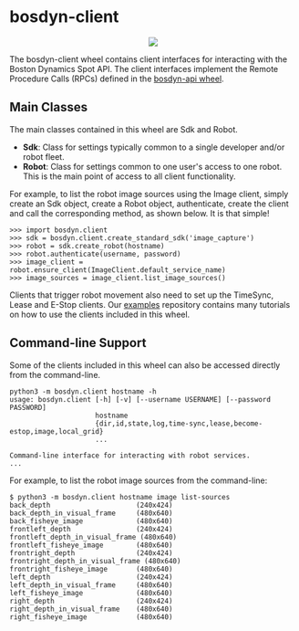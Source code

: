 <!--
Copyright (c) 2023 Boston Dynamics, Inc.  All rights reserved.

Downloading, reproducing, distributing or otherwise using the SDK Software
is subject to the terms and conditions of the Boston Dynamics Software
Development Kit License (20191101-BDSDK-SL).
-->

# bosdyn-client

<p align="center">
<img src="https://www.bostondynamics.com/sites/default/files/2020-05/spot.png" style="max-width:50%;">
</p>

The bosdyn-client wheel contains client interfaces for interacting with the Boston Dynamics Spot
API. The client interfaces implement the Remote Procedure Calls (RPCs) defined in the
[bosdyn-api wheel](https://pypi.org/project/bosdyn-api/).

## Main Classes

The main classes contained in this wheel are Sdk and Robot.

- **Sdk**: Class for settings typically common to a single developer and/or robot fleet.
- **Robot**: Class for settings common to one user's access to one robot. This is the main point
  of access to all client functionality.

For example, to list the robot image sources using the Image client, simply create an Sdk object,
create a Robot object, authenticate, create the client and call the
corresponding method, as shown below. It is that simple!

```pycon
>>> import bosdyn.client
>>> sdk = bosdyn.client.create_standard_sdk('image_capture')
>>> robot = sdk.create_robot(hostname)
>>> robot.authenticate(username, password)
>>> image_client = robot.ensure_client(ImageClient.default_service_name)
>>> image_sources = image_client.list_image_sources()
```

Clients that trigger robot movement also need to set up the TimeSync, Lease and E-Stop clients. Our
[examples](https://github.com/boston-dynamics/spot-sdk/tree/master/python/examples) repository
contains many tutorials on how to use the clients included in this wheel.

## Command-line Support

Some of the clients included in this wheel can also be accessed directly from the command-line.

```
python3 -m bosdyn.client hostname -h
usage: bosdyn.client [-h] [-v] [--username USERNAME] [--password PASSWORD]
                     hostname
                     {dir,id,state,log,time-sync,lease,become-estop,image,local_grid}
                     ...

Command-line interface for interacting with robot services.
...
```

For example, to list the robot image sources from the command-line:

```
$ python3 -m bosdyn.client hostname image list-sources
back_depth                     (240x424)
back_depth_in_visual_frame     (480x640)
back_fisheye_image             (480x640)
frontleft_depth                (240x424)
frontleft_depth_in_visual_frame (480x640)
frontleft_fisheye_image        (480x640)
frontright_depth               (240x424)
frontright_depth_in_visual_frame (480x640)
frontright_fisheye_image       (480x640)
left_depth                     (240x424)
left_depth_in_visual_frame     (480x640)
left_fisheye_image             (480x640)
right_depth                    (240x424)
right_depth_in_visual_frame    (480x640)
right_fisheye_image            (480x640)
```
